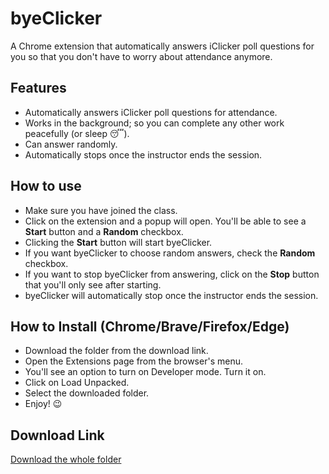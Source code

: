 # byeClicker
A Chrome extension that automatically answers iClicker poll questions for you so that you don't have to worry about attendance anymore.

## Features
- Automatically answers iClicker poll questions for attendance.
- Works in the background; so you can complete any other work peacefully (or sleep 😴).
- Can answer randomly.
- Automatically stops once the instructor ends the session.

## How to use
- Make sure you have joined the class.
- Click on the extension and a popup will open. You'll be able to see a **Start** button and a **Random** checkbox.
- Clicking the **Start** button will start byeClicker.
- If you want byeClicker to choose random answers, check the **Random** checkbox.
- If you want to stop byeClicker from answering, click on the **Stop** button that you'll only see after starting.
- byeClicker will automatically stop once the instructor ends the session.

## How to Install (Chrome/Brave/Firefox/Edge)
- Download the folder from the download link.
- Open the Extensions page from the browser's menu.
- You'll see an option to turn on Developer mode. Turn it on.
- Click on Load Unpacked.
- Select the downloaded folder.
- Enjoy! 😉

## Download Link
[Download the whole folder](https://drive.google.com/drive/folders/11aEZxcQcAxA3u0twSWbRTV3_NRRHvfpb?usp=sharing)
